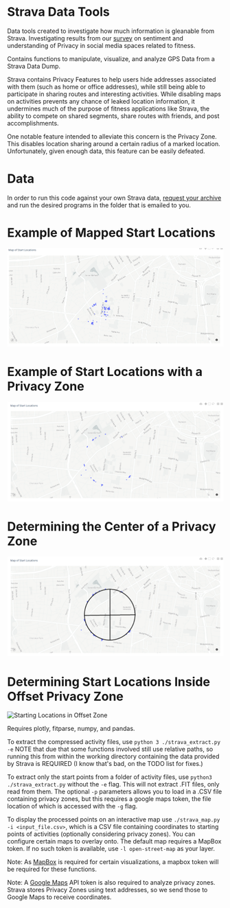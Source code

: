 # Strava Data Tools

Data tools created to investigate how much information is gleanable from Strava. Investigating results from our [survey](https://docs.google.com/forms/d/e/1FAIpQLSeGa4oRXdG83JrqNwLlDvE6D1b9JQJP_lmYOSlNpiCFFuiWWw/viewform?usp=sf_link) on sentiment and understanding of Privacy in social media spaces related to fitness.

Contains functions to manipulate, visualize, and analyze GPS Data from a Strava Data Dump.

Strava contains Privacy Features to help users hide addresses associated with them (such as home or office addresses), while still being able to participate in sharing routes and interesting activities. While disabling maps on activities prevents any chance of leaked location information, it undermines much of the purpose of fitness applications like Strava, the ability to compete on shared segments, share routes with friends, and post accomplishments.

One notable feature intended to alleviate this concern is the Privacy Zone. This disables location sharing around a certain radius of a marked location. Unfortunately, given enough data, this feature can be easily defeated.

# Data
In order to run this code against your own Strava data, [request your archive](https://www.strava.com/athlete/delete_your_account) and run the desired programs in the folder that is emailed to you.

# Example of Mapped Start Locations
![Starting Locations](my_start_locations.PNG)

# Example of Start Locations with a Privacy Zone

![Starting Locations (Obscured by Privacy Zone)](example_map.PNG)

# Determining the Center of a Privacy Zone

![Deduced Start Location](privacy_zone_beaten.png)

# Determining Start Locations Inside Offset Privacy Zone
![Starting Locations in Offset Zone](Heat_Map.png)

Requires plotly, fitparse, numpy, and pandas.

To extract the compressed activity files, use ```python 3 ./strava_extract.py -e``` NOTE that due that some functions involved still use relative paths, so running this from within the working directory containing the data provided by Strava is REQUIRED (I know that's bad, on the TODO list for fixes.)

To extract only the start points from a folder of activity files, use ```python3 ./strava_extract.py``` without the ```-e``` flag. This will not extract .FIT files, only read from them. The optional ```-p``` parameters allows you to load in a .CSV file containing privacy zones, but this requires a google maps token, the file location of which is accessed with the ```-g``` flag.

To display the processed points on an interactive map use ```./strava_map.py -i <input_file.csv>```, which is a CSV file containing coordinates to starting points of activities (optionally considering privacy zones). You can configure certain maps to overlay onto. The default map requires a MapBox token. If no such token is available, use ```-l open-street-map``` as your layer.

Note: As [MapBox](https://www.mapbox.com/) is required for certain visualizations, a mapbox token will be required for these functions.

Note: A [Google Maps](https://github.com/googlemaps/google-maps-services-python) API token is also required to analyze privacy zones. Strava stores Privacy Zones using text addresses, so we send those to Google Maps to receive coordinates.
